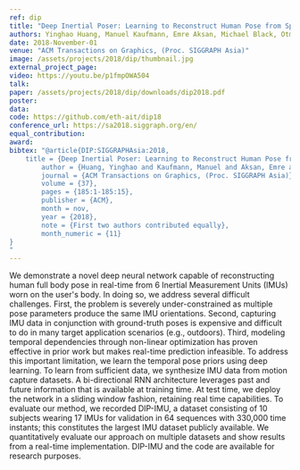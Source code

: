 ```yaml
---
ref: dip
title: "Deep Inertial Poser: Learning to Reconstruct Human Pose from Sparse Inertial Measurements in Real Time"
authors: Yinghao Huang, Manuel Kaufmann, Emre Aksan, Michael Black, Otmar Hilliges, Gerard Pons-Moll
date: 2018-November-01
venue: "ACM Transactions on Graphics, (Proc. SIGGRAPH Asia)"
image: /assets/projects/2018/dip/thumbnail.jpg
external_project_page: 
video: https://youtu.be/p1fmpOWA504
talk: 
paper: /assets/projects/2018/dip/downloads/dip2018.pdf
poster: 
data: 
code: https://github.com/eth-ait/dip18
conference_url: https://sa2018.siggraph.org/en/
equal_contribution: 
award: 
bibtex: "@article{DIP:SIGGRAPHAsia:2018,
	title = {Deep Inertial Poser: Learning to Reconstruct Human Pose from Sparse Inertial Measurements in Real Time},
    	author = {Huang, Yinghao and Kaufmann, Manuel and Aksan, Emre and Black, Michael J. and Hilliges, Otmar and Pons-Moll, Gerard},
    	journal = {ACM Transactions on Graphics, (Proc. SIGGRAPH Asia)},
    	volume = {37},
    	pages = {185:1-185:15},
    	publisher = {ACM},
    	month = nov,
    	year = {2018},
    	note = {First two authors contributed equally},
    	month_numeric = {11}
}
"
---
```

We demonstrate a novel deep neural network capable of reconstructing human full body pose in real-time from 6 Inertial Measurement Units (IMUs) worn on the user's body. In doing so, we address several difficult challenges. First, the problem is severely under-constrained as multiple pose parameters produce the same IMU orientations. Second, capturing IMU data in conjunction with ground-truth poses is expensive and difficult to do in many target application scenarios (e.g., outdoors). Third, modeling temporal dependencies through non-linear optimization has proven effective in prior work but makes real-time prediction infeasible. To address this important limitation, we  learn the temporal pose priors using deep learning. To learn from sufficient data, we synthesize IMU data from motion capture datasets. A bi-directional RNN architecture leverages past and future information that is available at training time. At test time, we deploy the network in a sliding window fashion, retaining real time capabilities. To evaluate our method, we recorded DIP-IMU, a dataset consisting of 10 subjects wearing 17 IMUs for validation in 64 sequences with 330,000 time instants; this constitutes the largest IMU dataset publicly available. We quantitatively evaluate our approach on multiple datasets and show results from a real-time implementation. DIP-IMU and the code are available for research purposes.
